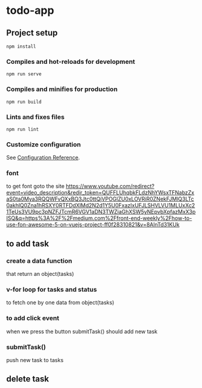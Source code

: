 # todo-app

## Project setup
```
npm install
```

### Compiles and hot-reloads for development
```
npm run serve
```

### Compiles and minifies for production
```
npm run build
```

### Lints and fixes files
```
npm run lint
```

### Customize configuration
See [Configuration Reference](https://cli.vuejs.org/config/).


### font
to get font goto the site 
https://www.youtube.com/redirect?event=video_description&redir_token=QUFFLUhqbkFLdzNhYWsxTFNabzZxaS0ta0Mya3RQQWFvQXxBQ3Jtc0ttQjVPOGlZU0xLOVRiR0ZNekFJMlQ3LTc0akhlQ0Zna1hRSXY0RTFDdXlMd2N2d1Y5U0FxazIxUFJLSHVLVU1MLUxXc21TeUs3VU9pc3pNZFJTcmR6VGV1aDN3TWZiaGhXSW5yNEpvbXpfazMxX3pISQ&q=https%3A%2F%2Fmedium.com%2Ffront-end-weekly%2Fhow-to-use-fon-awesome-5-on-vuejs-project-ff0f28310821&v=8AlnTd31KUk

## to add task

### create a data function

that return an object(tasks)

### v-for loop for tasks and status

to fetch one by one data from object(tasks)

### to add click event 

when we press the button submitTask() should add new task

### submitTask()

push new task to tasks

## delete task



